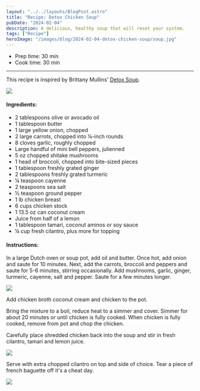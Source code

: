 ```yaml
---
layout: "../../layouts/BlogPost.astro"
title: "Recipe: Detox Chicken Soup"
pubDate: "2024-02-04"
description: A delicious, healthy soup that will reset your system.
tags: ["Recipe"]
heroImage: "/images/blog/2024-02-04-detox-chicken-soup/soup.jpg"
---
```


<ul class="recipe-meta">
    <li>Prep time: 30 min</li>
    <li>Cook time: 30 min</li>
</ul>

---

This recipe is inspired by Brittany Mullins' [Detox Soup](https://www.eatingbirdfood.com/detox-soup).

![](/images/blog/2024-02-04-detox-chicken-soup/detox-soup-website.png)

<h4>Ingredients:</h4>

<ul>
    <li itemProp="recipeIngredient">2 tablespoons olive or avocado oil</li>
    <li itemProp="recipeIngredient">1 tablespoon butter</li>
    <li itemProp="recipeIngredient">1 large yellow onion, chopped</li>
    <li itemProp="recipeIngredient">2 large carrots, chopped into ¼-inch rounds</li>
    <li itemProp="recipeIngredient">8 cloves garlic, roughly chopped</li>
    <li itemProp="recipeIngredient">Large handful of mini bell peppers, julienned</li>
    <li itemProp="recipeIngredient">5 oz chopped shitake mushrooms</li>
    <li itemProp="recipeIngredient">1 head of broccoli, chopped into bite-sized pieces</li>
    <li itemProp="recipeIngredient">1 tablespoon freshly grated ginger</li>
    <li itemProp="recipeIngredient">2 tablespoons freshly grated turmeric</li>
    <li itemProp="recipeIngredient">¼ teaspoon cayenne</li>
    <li itemProp="recipeIngredient">2 teaspoons sea salt</li>
    <li itemProp="recipeIngredient">½ teaspoon ground pepper</li>
    <li itemProp="recipeIngredient">1 lb chicken breast</li>
    <li itemProp="recipeIngredient">6 cups chicken stock</li>
    <li itemProp="recipeIngredient">1 13.5 oz can coconut cream</li>
    <li itemProp="recipeIngredient">Juice from half of a lemon</li>
    <li itemProp="recipeIngredient">1 tablespoon tamari, coconut aminos or soy sauce</li>
    <li itemProp="recipeIngredient">¼ cup fresh cilantro, plus more for topping</li>
</ul>

<h4>Instructions:</h4>

<p itemProp="recipeInstruction">In a large Dutch oven or soup pot, add oil and butter. Once hot, add onion and saute for 10 minutes. Next, add the carrots, broccoli and peppers and saute for 5-6 minutes, stirring occasionally. Add mushrooms, garlic, ginger, turmeric, cayenne, salt and pepper. Saute for a few minutes longer.</p>

![](/images/blog/2024-02-04-detox-chicken-soup/soup-1.jpg)

<p itemProp="recipeInstruction">Add chicken broth coconut cream and chicken to the pot.</p>

<p itemProp="recipeInstruction">Bring the mixture to a boil, reduce heat to a simmer and cover. Simmer for about 20 minutes or until chicken is fully cooked. When chicken is fully cooked, remove from pot and chop the chicken.</p>

<p itemProp="recipeInstruction">Carefully place shredded chicken back into the soup and stir in fresh cilantro, tamari and lemon juice.</p>

![](/images/blog/2024-02-04-detox-chicken-soup/soup-2.jpg)

<p itemProp="recipeInstruction">Serve with extra chopped cilantro on top and side of choice. Tear a piece of french baguette off it's a cheat day.</p>

![](/images/blog/2024-02-04-detox-chicken-soup/soup.jpg)
